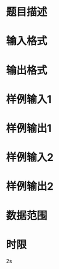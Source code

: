 

# 题目描述



# 输入格式



# 输出格式



# 样例输入</span><span>1</span><span style="font-family:宋体;">



# 样例输出</span><span>1</span><span style="font-family:宋体;">



# 样例输入</span><span>2</span><span style="font-family:宋体;">



# 样例输出</span><span>2</span><span style="font-family:宋体;">



# 数据范围



# 时限


<p>
	<span>2s</span> 
</p>
